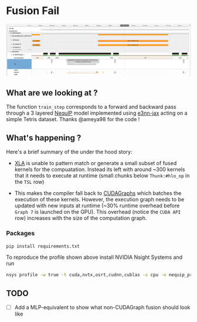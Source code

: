 # Fusion Fail

![nequip_profile](profiles/profile_train_step_nequip_3_layers.png)

## What are we looking at ?

The function `train_step` corresponds to a forward and backward pass through a 3 layered [NequIP](https://www.nature.com/articles/s41467-022-29939-5) model implemented using [e3nn-jax](https://github.com/e3nn/e3nn-jax) acting on a simple Tetris dataset. Thanks @ameya98 for the code !

## What's happening ?

Here's a brief summary of the under the hood story:

- [XLA](https://github.com/openxla/xla) is unable to pattern match or generate a small subset of fused kernels for the compuatation. Instead its left with around ~300 kernels that it needs to execute at runtime (small chunks below `Thunk:#hlo_op` in the `TSL` row)

- This makes the compiler fall back to [CUDAGraphs](https://developer.nvidia.com/blog/cuda-graphs/) which batches the execution of these kernels. However, the execution graph needs to be updated with new inputs at runtime (~30% runtime overhead before `Graph 7` is launched on the GPU). This overhead (notice the `CUDA API` row) increases with the size of the computation graph.

### Packages

```bash
pip install requirements.txt
```

To reproduce the profile shown above install NVIDIA Nsight Systems and run

```bash
nsys profile -w true -t cuda,nvtx,osrt,cudnn,cublas -s cpu -o nequip_profile -f true --cudabacktrace=true -x true python train.py
```

## TODO

- [ ] Add a MLP-equivalent to show what non-CUDAGraph fusion should look like
